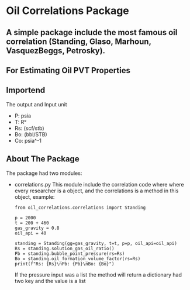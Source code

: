# Oil Correlations Package

## A simple package include the most famous oil correlation (Standing, Glaso, Marhoun, VasquezBeggs, Petrosky).
## For Estimating Oil PVT Properties

## Importend

The output and Input unit
* P: psia
* T: R°
* Rs: (scf/stb)
* Bo: (bbl/STB)
* Co: psia^-1

## About The Package

The package had two modules:

* correlations.py
  This module include the correlation code where where every researcher is a object,
  and the correlations is a method in this object, example:
  ```
  from oil_correlations.correlations import Standing

  p = 2000
  t = 200 + 460
  gas_gravity = 0.8
  oil_api = 40
  
  standing = Standing(gg=gas_gravity, t=t, p=p, oil_api=oil_api)
  Rs = standing.solution_gas_oil_ratio()
  Pb = standing.bubble_point_pressure(rs=Rs)
  Bo = standing.oil_formation_volume_factor(rs=Rs)
  print(f"Rs: {Rs}\nPb: {Pb}\nBo: {Bo}")
  ```
  If the pressure input was a list the method will
  return a dictionary had two key and the value is a list
  
